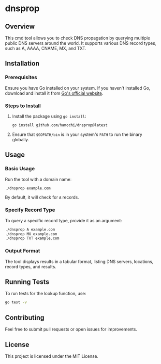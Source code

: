 # dnsprop

## Overview
This cmd tool allows you to check DNS propagation by querying multiple public DNS servers around the world. It supports various DNS record types, such as A, AAAA, CNAME, MX, and TXT.

## Installation
### Prerequisites
Ensure you have Go installed on your system. If you haven't installed Go, download and install it from [Go's official website](https://go.dev/dl/).

### Steps to Install
1. Install the package using `go install`:
   ```sh
   go install github.com/hamochi/dnsprop@latest
   ```
2. Ensure that `$GOPATH/bin` is in your system's `PATH` to run the binary globally.

## Usage
### Basic Usage
Run the tool with a domain name:
```sh
./dnsprop example.com
```
By default, it will check for `A` records.

### Specify Record Type
To query a specific record type, provide it as an argument:
```sh
./dnsprop A example.com
./dnsprop MX example.com
./dnsprop TXT example.com
```

### Output Format
The tool displays results in a tabular format, listing DNS servers, locations, record types, and results.

## Running Tests
To run tests for the lookup function, use:
```sh
go test -v
```

## Contributing
Feel free to submit pull requests or open issues for improvements.

## License
This project is licensed under the MIT License.

